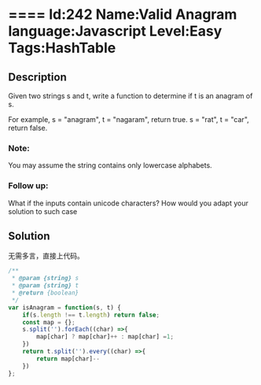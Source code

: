 ====
Id:242
Name:Valid Anagram
language:Javascript
Level:Easy
Tags:HashTable
====

## Description


Given two strings s and t, write a function to determine if t is an anagram of s.

For example,
s = "anagram", t = "nagaram", return true.
s = "rat", t = "car", return false.

###  Note:
You may assume the string contains only lowercase alphabets.

### Follow up:
What if the inputs contain unicode characters? How would you adapt your solution to such case

## Solution

无需多言，直接上代码。

```js
/**
 * @param {string} s
 * @param {string} t
 * @return {boolean}
 */
var isAnagram = function(s, t) {
    if(s.length !== t.length) return false;
    const map = {};
    s.split('').forEach((char) =>{
        map[char] ? map[char]++ : map[char] =1;
    })
    return t.split('').every((char) =>{
        return map[char]--
    })
};
```
